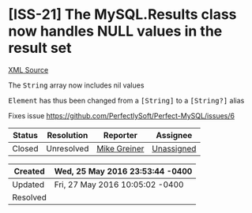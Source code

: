 # [ISS-21] The MySQL.Results class now handles NULL values in the result set

[XML Source](../xml/ISS-21.xml)
<p><p>The <tt>String</tt> array now includes nil values</p>

<p><tt>Element</tt> has thus been changed from a <tt><span class="error">&#91;String&#93;</span></tt> to a <tt><span class="error">&#91;String?&#93;</span></tt> alias</p>

<p>Fixes issue <a href="https://github.com/PerfectlySoft/Perfect-MySQL/issues/6" class="external-link" rel="nofollow">https://github.com/PerfectlySoft/Perfect-MySQL/issues/6</a></p></p>





Status|Resolution|Reporter|Assignee
------|----------|--------|--------
Closed|Unresolved|[Mike Greiner](mgreiner)|[Unassigned]($-1)





Created|Wed, 25 May 2016 23:53:44 -0400
-------|--------------
Updated|Fri, 27 May 2016 10:05:02 -0400
Resolved|




